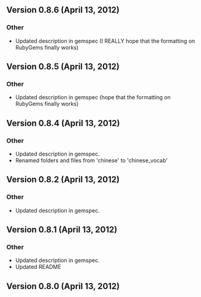 ## Version 0.8.6 (April 13, 2012)

### Other
* Updated description in gemspec (I REALLY hope that the formatting on RubyGems finally works)

## Version 0.8.5 (April 13, 2012)

### Other
* Updated description in gemspec (hope that the formatting on RubyGems finally works)


## Version 0.8.4 (April 13, 2012)

### Other
* Updated description in gemspec.
* Renamed folders and files from 'chinese' to 'chinese_vocab'


## Version 0.8.2 (April 13, 2012)

### Other
* Updated description in gemspec.


## Version 0.8.1 (April 13, 2012)

### Other
* Updated description in gemspec.
* Updated README


## Version 0.8.0 (April 13, 2012)

